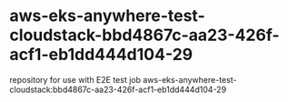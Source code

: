 # aws-eks-anywhere-test-cloudstack-bbd4867c-aa23-426f-acf1-eb1dd444d104-29
repository for use with E2E test job aws-eks-anywhere-test-cloudstack:bbd4867c-aa23-426f-acf1-eb1dd444d104-29
